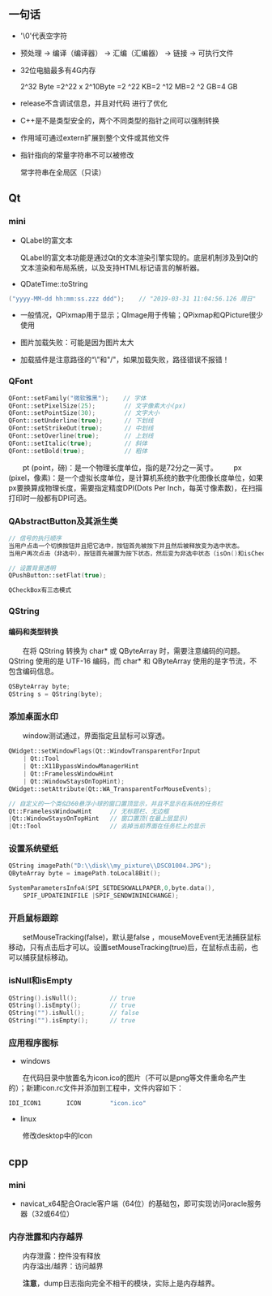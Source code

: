 
## 一句话

+ '\0'代表空字符

+ 预处理 -> 编译（编译器） -> 汇编（汇编器） -> 链接 -> 可执行文件

+ 32位电脑最多有4G内存

  2^32 Byte =2^22 x 2^10Byte =2 ^22 KB=2 ^12 MB=2 ^2 GB=4 GB

+ release不含调试信息，并且对代码 进行了优化
  
+ C++是不是类型安全的，两个不同类型的指针之间可以强制转换
  
+ 作用域可通过extern扩展到整个文件或其他文件

+ 指针指向的常量字符串不可以被修改

  常字符串在全局区（只读）



## Qt

### mini

+ QLabel的富文本
  
  QLabel的富文本功能是通过Qt的文本渲染引擎实现的。底层机制涉及到Qt的文本渲染和布局系统，以及支持HTML标记语言的解析器。

+ QDateTime::toString

```cpp
("yyyy-MM-dd hh:mm:ss.zzz ddd");    // "2019-03-31 11:04:56.126 周日"
```

+ 一般情况，QPixmap用于显示；QImage用于传输；QPixmap和QPicture很少使用

+ 图片加载失败：可能是因为图片太大  
  
+ 加载插件是注意路径的“\”和"/"，如果加载失败，路径错误不报错！

### QFont

```cpp
QFont::setFamily("微软雅黑");    // 字体
QFont::setPixelSize(25);        // 文字像素大小(px)
QFont::setPointSize(30);        // 文字大小
QFont::setUnderline(true);      // 下划线
QFont::setStrikeOut(true);      // 中划线
QFont::setOverline(true);       // 上划线
QFont::setItalic(true);         // 斜体
QFont::setBold(true);           // 粗体
```

&emsp;&emsp;pt (point，磅)：是一个物理长度单位，指的是72分之一英寸。 
&emsp;&emsp;px (pixel，像素)：是一个虚拟长度单位，是计算机系统的数字化图像长度单位，如果px要换算成物理长度，需要指定精度DPI(Dots Per Inch，每英寸像素数)，在扫描打印时一般都有DPI可选。


### QAbstractButton及其派生类

```cpp
// 信号的执行顺序
当用户点击一个切换按钮并且把它选中，按钮首先被按下并且然后被释放变为选中状态。
当用户再次点击（非选中），按钮首先被置为按下状态，然后变为非选中状态（isOn()和isChecked()都为false）。

// 设置背景透明
QPushButton::setFlat(true);

QCheckBox有三态模式
```

### QString

#### 编码和类型转换

&emsp;&emsp;在将 QString 转换为 char* 或 QByteArray 时，需要注意编码的问题。QString 使用的是 UTF-16 编码，而 char* 和 QByteArray 使用的是字节流，不包含编码信息。

```cpp
QSByteArray byte;
QString s = QString(byte);
```

### 添加桌面水印

&emsp;&emsp;window测试通过，界面指定且鼠标可以穿透。

```cpp
QWidget::setWindowFlags(Qt::WindowTransparentForInput 
    | Qt::Tool 
    | Qt::X11BypassWindowManagerHint 
    | Qt::FramelessWindowHint 
    | Qt::WindowStaysOnTopHint);
QWidget::setAttribute(Qt::WA_TransparentForMouseEvents);

// 自定义的一个类似360悬浮小球的窗口置顶显示，并且不显示在系统的任务栏
Qt::FramelessWindowHint     // 无标题栏、无边框
|Qt::WindowStaysOnTopHint   // 窗口置顶(在最上层显示)
|Qt::Tool                   // 去掉当前界面在任务栏上的显示
```

### 设置系统壁纸

```cpp
QString imagePath("D:\\disk\\my_pixture\\DSC01004.JPG");
QByteArray byte = imagePath.toLocal8Bit();

SystemParametersInfoA(SPI_SETDESKWALLPAPER,0,byte.data(),
    SPIF_UPDATEINIFILE |SPIF_SENDWININICHANGE);
```

### 开启鼠标跟踪

&emsp;&emsp;setMouseTracking(false)，默认是false ，mouseMoveEvent无法捕获鼠标移动，只有点击后才可以。设置setMouseTracking(true)后，在鼠标点击前，也可以捕获鼠标移动。

### isNull和isEmpty

```cpp
QString().isNull();         // true
QString().isEmpty();        // true
QString("").isNull();       // false
QString("").isEmpty();      // true
```

### 应用程序图标

+ windows

&emsp;&emsp;在代码目录中放置名为icon.ico的图片（不可以是png等文件重命名产生的）；新建icon.rc文件并添加到工程中，文件内容如下：

```cpp
IDI_ICON1       ICON        "icon.ico"
```

+ linux  

&emsp;&emsp;修改desktop中的Icon

## cpp

### mini

+ navicat_x64配合Oracle客户端（64位）的基础包，即可实现访问oracle服务器（32或64位）

### 内存泄露和内存越界

&emsp;&emsp;内存泄露：控件没有释放  
&emsp;&emsp;内存溢出/越界：访问越界 

&emsp;&emsp;**注意**，dump日志指向完全不相干的模块，实际上是内存越界。


